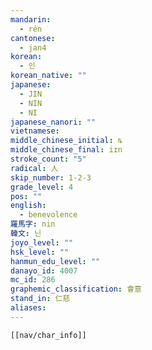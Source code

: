```yaml
---
mandarin:
  - rén
cantonese:
  - jan4
korean:
  - 인
korean_native: ""
japanese:
  - JIN
  - NIN
  - NI
japanese_nanori: ""
vietnamese:
middle_chinese_initial: ȵ
middle_chinese_final: iɪn
stroke_count: "5"
radical: 人
skip_number: 1-2-3
grade_level: 4
pos: ""
english:
  - benevolence
羅馬字: nin
韓文: 닌
joyo_level: ""
hsk_level: ""
hanmun_edu_level: ""
danayo_id: 4007
mc_id: 286
graphemic_classification: 會意
stand_in: 仁慈
aliases:
---
```

```meta-bind-embed
[[nav/char_info]]
```